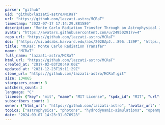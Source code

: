 ```yaml
---
parser: "github"
uid: "github/lazzati-astro/MCRaT"
url: "https://github.com/lazzati-astro/MCRaT"
timestamp: "2022-07-17 17:14:29.881580"
description: "Monte Carlo Radiation Transfer Through an Astrophysical Jet"
avatar: "https://avatars.githubusercontent.com/u/24950291?v=4"
repo_url: "https://github.com/lazzati-astro/MCRaT"
doi: ["https://ui.adsabs.harvard.edu/abs/2020ApJ...896..139P", "https://ui.adsabs.harvard.edu/abs/2020ascl.soft05019P/abstract"]
title: "MCRaT: Monte Carlo Radiation Transfer"
name: "MCRaT"
full_name: "lazzati-astro/MCRaT"
html_url: "https://github.com/lazzati-astro/MCRaT"
created_at: "2017-02-03T20:49:00Z"
updated_at: "2021-12-23T19:11:29Z"
clone_url: "https://github.com/lazzati-astro/MCRaT.git"
size: 134865
stargazers_count: 3
watchers_count: 3
language: "C"
license: {"key": "mit", "name": "MIT License", "spdx_id": "MIT", "url": "https://api.github.com/licenses/mit", "node_id": "MDc6TGljZW5zZTEz"}
subscribers_count: 1
owner: {"html_url": "https://github.com/lazzati-astro", "avatar_url": "https://avatars.githubusercontent.com/u/24950291?v=4", "login": "lazzati-astro", "type": "Organization"}
topics: ["astrophysics", "photons", "hydrodynamic-simulations", "openmp", "hdf5", "mpi", "simulation", "radiative-transfer", "gamma-ray-burst"]
date: "2024-09-07 14:23:31.076928"
---
```

